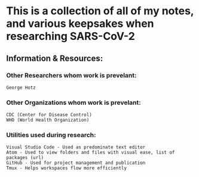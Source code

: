 # This is a collection of all of my notes, and various keepsakes when researching SARS-CoV-2


## Information & Resources: 

### Other Researchers whom work is prevelant:

    George Hotz

### Other Organizations whom work is prevelant:

    CDC (Center for Disease Control)
    WHO (World Health Organization)

### Utilities used during research:

    Visual Studio Code - Used as predominate text editor
    Atom - Used to view folders and files with visual ease, list of packages (url)
    GitHub - Used for project management and publication
    Tmux - Helps workspaces flow more efficiently
